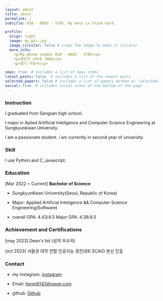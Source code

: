 ```yaml
---
layout: about
title: about
permalink: /
subtitle: 010 - 8863 - 5785. My moto is think hard.

profile:
  align: right
  image: my_pic.jpg
  image_circular: false # crops the image to make it circular
  more_info: 
    <p>My phone number 010 - 8863 - 5785</p>
    <p>장안구 서부로 2066</p>
    <p>경기 수원시</p>

news: true  # includes a list of news items
latest_posts: false  # includes a list of the newest posts
selected_papers: false # includes a list of papers marked as "selected={true}"
social: true  # includes social icons at the bottom of the page
---
```


### Instruction
I graduated from Sangsan high school.

I major in Aplied Artificial Inteligence and Computer Science Engineering at Sungkyunkwan University.

I am a passionate student. i am currently in second year of university.

### Skill
I use Python and C, javascript.

### Education 
[Mar 2022 ~ Current] **Bachelor of Science**
   * SungkyunKwan University(Seoul, Republic of Korea)

   * Major: Applied Artificial Inteligence && Computer Science Engineering(Software)

   * overall GPA: 4.43/4.5 Major GPA: 4.38/4.5

### Achievement and Certifications
[may 2023] Dean's list (성적 우수자)

[oct 2023] 서울권 대학 연합 인공지능 경진대회 SCAIO 본선 진출

### Contact
* my instagram: [instagram](https://www.instagram.com/isuhyeong55/)

* Email: hermi6143@naver.com

* github: [Github](https://github.com/Sue-HyeongLee)
